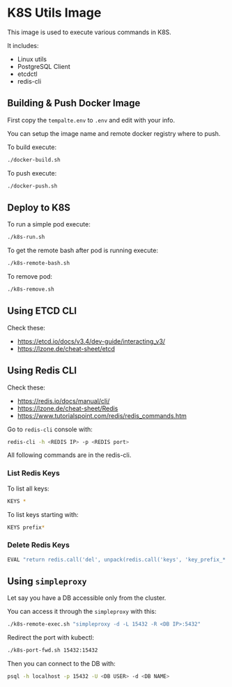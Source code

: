 # K8S Utils Image

This image is used to execute various commands in K8S.

It includes:
* Linux utils
* PostgreSQL Client
* etcdctl
* redis-cli

## Building & Push Docker Image

First copy the `tempalte.env` to `.env` and edit with your info.

You can setup the image name and remote docker registry where to push.

To build execute:
```bash
./docker-build.sh
```

To push execute:
```bash
./docker-push.sh
```

## Deploy to K8S

To run a simple pod execute:
```bash
./k8s-run.sh
```

To get the remote bash after pod is running execute:
```bash
./k8s-remote-bash.sh
```

To remove pod:
```bash
./k8s-remove.sh
```

## Using ETCD CLI

Check these:
* https://etcd.io/docs/v3.4/dev-guide/interacting_v3/
* https://lzone.de/cheat-sheet/etcd

## Using Redis CLI

Check these:
* https://redis.io/docs/manual/cli/
* https://lzone.de/cheat-sheet/Redis
* https://www.tutorialspoint.com/redis/redis_commands.htm

Go to `redis-cli` console with:
```bash
redis-cli -h <REDIS IP> -p <REDIS port>
```

All following commands are in the redis-cli.

### List Redis Keys

To list all keys:
```bash
KEYS *
```

To list keys starting with:
```bash
KEYS prefix*
```

### Delete Redis Keys

```bash
EVAL "return redis.call('del', unpack(redis.call('keys', 'key_prefix_*')))" 0
```

## Using `simpleproxy`

Let say you have a DB accessible only from the cluster.

You can access it through the `simpleproxy` with this:
```bash
./k8s-remote-exec.sh "simpleproxy -d -L 15432 -R <DB IP>:5432"
```

Redirect the port with kubectl:
```bash
./k8s-port-fwd.sh 15432:15432
```

Then you can connect to the DB with:
```bash
psql -h localhost -p 15432 -U <DB USER> -d <DB NAME>
```
